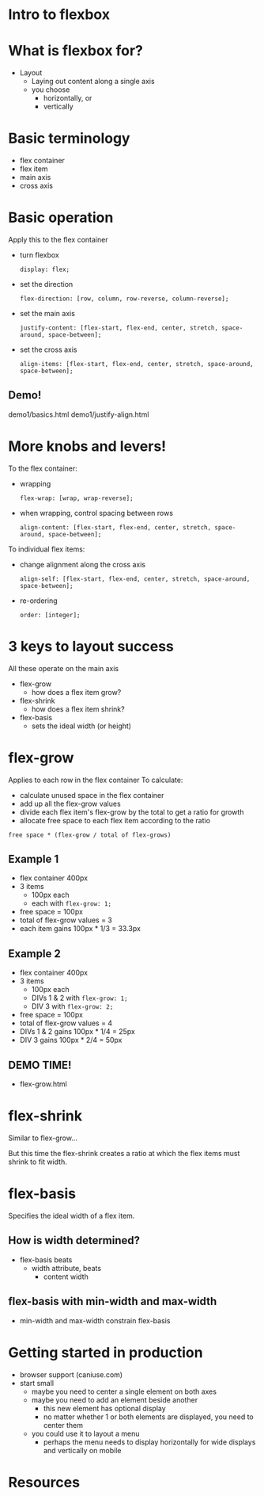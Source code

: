 # Intro to flexbox

# What is flexbox for?
* Layout
	* Laying out content along a single axis
	* you choose
		* horizontally, or
		* vertically

# Basic terminology
* flex container
* flex item
* main axis
* cross axis

# Basic operation
Apply this to the flex container
* turn flexbox
	```
	display: flex;
	```
* set the direction
	```
	flex-direction: [row, column, row-reverse, column-reverse];
	```
* set the main axis
	```
	justify-content: [flex-start, flex-end, center, stretch, space-around, space-between];
	```
* set the cross axis
	```
	align-items: [flex-start, flex-end, center, stretch, space-around, space-between];
	```
## Demo!
demo1/basics.html
demo1/justify-align.html

# More knobs and levers!
To the flex container:
* wrapping
	```
	flex-wrap: [wrap, wrap-reverse];
	```
* when wrapping, control spacing between rows 
	```
	align-content: [flex-start, flex-end, center, stretch, space-around, space-between]; 
	```

To individual flex items:
* change alignment along the cross axis
	```
	align-self: [flex-start, flex-end, center, stretch, space-around, space-between];
	```
* re-ordering
	```
	order: [integer];
	```

# 3 keys to layout success
All these operate on the main axis
* flex-grow
	* how does a flex item grow?
* flex-shrink
	* how does a flex item shrink?
* flex-basis
	* sets the ideal width (or height)

# flex-grow
Applies to each row in the flex container
To calculate:
* calculate unused space in the flex container
* add up all the flex-grow values
* divide each flex item's flex-grow by the total to get a ratio for growth
* allocate free space to each flex item according to the ratio

```
free space * (flex-grow / total of flex-grows)
```
## Example 1
* flex container 400px
* 3 items 
	* 100px each
	* each with ```flex-grow: 1;```
* free space = 100px
* total of flex-grow values = 3
* each item gains 100px * 1/3 = 33.3px

## Example 2
* flex container 400px
* 3 items 
	* 100px each
	* DIVs 1 & 2 with ```flex-grow: 1;```
	* DIV 3 with ```flex-grow: 2;```
* free space = 100px
* total of flex-grow values = 4
* DIVs 1 & 2 gains 100px * 1/4 = 25px
* DIV 3 gains 100px * 2/4 = 50px

## DEMO TIME!
* flex-grow.html

# flex-shrink
Similar to flex-grow...

But this time the flex-shrink creates a ratio at which the flex items must shrink to fit width.

# flex-basis
Specifies the ideal width of a flex item.

## How is width determined?
* flex-basis beats
	* width attribute, beats
		* content width 

## flex-basis with min-width and max-width
* min-width and max-width constrain flex-basis


# Getting started in production
* browser support (caniuse.com)
* start small
	* maybe you need to center a single element on both axes
	* maybe you need to add an element beside another 
		* this new element has optional display
		* no matter whether 1 or both elements are displayed, you need to center them
	* you could use it to layout a menu
		* perhaps the menu needs to display horizontally for wide displays and vertically on mobile

# Resources